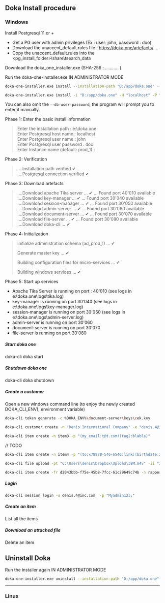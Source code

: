 ## Doka Install procedure

### Windows

Install Postgresql 11 or +

* Get a PG user with admin privileges (Ex : user: john, password : doo)
* Download the unaccent_default.rules file : https://doka.one/artefacts/....
* Copy the  unaccent_default.rules  into the  <pg_install_folder>\share\tsearch_data

Download the doka_one_installer.exe (SHA-256 : ........... )

Run the doka-one-installer.exe  IN ADMINISTRATOR MODE

```bash
doka-one-installer.exe install --installation-path "D:/app/doka.one" --db-host "localhost" --db-port "5432" --db-user-name "john" --db-user-password "doo" --instance-name "test_2" --release-number "0.1.0"

doka-one-installer.exe install -i "D:/app/doka.one" -H "localhost" -P "5432" -u "john" -p "doo" -I "test_2" -r "0.1.0"
```

You can also omit the `--db-user-password`, the program will prompt you to enter it manually.

Phase 1: Enter the basic install information 

> Enter the installation path :  e:\doka.one <br>
> Enter Postgresql host name : localhost <br>
> Enter Postgresql user name : john<br>
> Enter Postgresql user password : doo<br>
> Enter Instance name (default: prod_1) :<br>

Phase 2: Verification 

> ....Installation path verified ✔<br>
> ....Postgresql connection verified ✔<br>

Phase 3: Download artefacts

> ....Download apache Tika server ... ✔ ... Found port 40'010 available<br>
> ....Download key-manager ... ✔ ... Found port 30'040 available<br>
> ....Download session-manager ... ✔ ... Found port 30'050 available<br>
> ....Download admin-server ... ✔ ... Found port 30'060 available<br>
> ....Download document-server ... ✔ ... Found port 30'070 available<br>
> ....Download file-server ... ✔ ... Found port 30'080 available<br>
> ....Download doka-cli ... ✔<br>

Phase 4: Initialization

> Initialize administration schema (ad_prod_1) ... ✔<br>
> 
> Generate master key ... ✔ <br>
> 
> Building configuration files for micro-services ... ✔<br>
>
> Building windows services ... ✔<br>

Phase 5: Start up services

* Apache Tika Server is running on port : 40'010 (see logs in e:\doka.one\logs\\tika.log) <br>
* key-manager is running on port 30'040 (see logs in e:\doka.one\logs\key-manager.log) <br>
* session-manager is running on port 30'050 (see logs in e:\doka.one\logs\admin-server.log) <br>
* admin-server is running on port 30'060  <br>
* document-server is running on port 30'070 <br>
* file-server is running on port 30'080  <br>

##### Start doka one

doka-cli doka start

##### Shutdown doka one

doka-cli doka shutdown

##### Create a customer

Open a new windows command line (to enjoy the newly created DOKA_CLI_ENV), environment variable)

````bash
doka-cli token generate -c %DOKA_ENV%\document-server\keys\cek.key
````

````bash
doka-cli customer create -n "Denis International Company" -e "denis.4@inc.com" -ap "Myadmin123;"
````

````bash
doka-cli item create -n item3 -p "(my_email:t@t.com)(tag2:blabla)"
````

// TODO  
````bash
doka-cli item create -n item4 -p "(to:x78978-546-6546:link)(birthdate:2019-10-01:date)"
````

````bash
doka-cli file upload -pt "C:\Users\denis\Dropbox\Upload\38M.m4v" -ii "item_name_sldjfhls"
````

````bash
doka-cli item create -fr d2043bbb-f75e-45b8-7fcc-61c29649c74b -n rapport_activité -p "(private)(level:6)"
````
##### Login

````bash
doka-cli session login -u denis.4@inc.com  -p "Myadmin123;"
````
##### Create an item

List all the items

##### Download an attached file

Delete an item

## Uninstall Doka

Run the installer again IN ADMINISTRATOR MODE

````bash
doka-one-installer.exe uninstall --installation-path "D:/app/doka.one" 
````

---

### Linux
